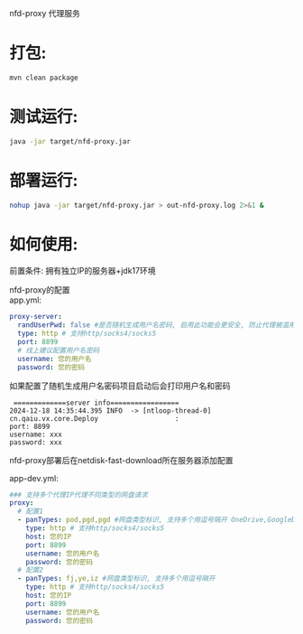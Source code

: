 nfd-proxy 代理服务  

# 打包: 
``` bash
mvn clean package
```

# 测试运行:
```bash
java -jar target/nfd-proxy.jar
```

# 部署运行:
```bash
nohup java -jar target/nfd-proxy.jar > out-nfd-proxy.log 2>&1 &
```

# 如何使用: 
前置条件: 拥有独立IP的服务器+jdk17环境

nfd-proxy的配置  
app.yml:
```yml
proxy-server:
  randUserPwd: false #是否随机生成用户名密码, 启用此功能会更安全, 防止代理被滥用
  type: http # 支持http/socks4/socks5
  port: 8899
  # 线上建议配置用户名密码
  username: 您的用户名
  password: 您的密码
```
如果配置了随机生成用户名密码项目启动后会打印用户名和密码
```
 =============server info=================
2024-12-18 14:35:44.395 INFO  -> [ntloop-thread-0] cn.qaiu.vx.core.Deploy                   :
port: 8899
username: xxx
password: xxx
```

nfd-proxy部署后在netdisk-fast-download所在服务器添加配置

app-dev.yml: 
```yml
### 支持多个代理IP代理不同类型的网盘请求
proxy:
  # 配置1
  - panTypes: pod,pgd,pgd #网盘类型标识, 支持多个用逗号隔开 OneDrive,GoogleDrive,Dropbox
    type: http # 支持http/socks4/socks5
    host: 您的IP
    port: 8899
    username: 您的用户名
    password: 您的密码
  # 配置2
  - panTypes: fj,ye,iz #网盘类型标识, 支持多个用逗号隔开
    type: http # 支持http/socks4/socks5
    host: 您的IP
    port: 8899
    username: 您的用户名
    password: 您的密码
    
```
